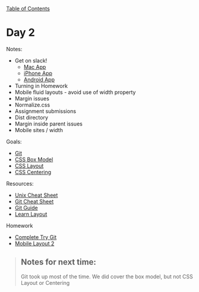 [Table of Contents](/README.md)

# Day 2

Notes:
* Get on slack!
	* [Mac App](https://itunes.apple.com/us/app/slack/id803453959?mt=12)
	* [iPhone App](https://itunes.apple.com/us/app/slack-team-communication/id618783545?mt=8)
	* [Android App](https://play.google.com/store/apps/details?id=com.Slack&hl=en)
* Turning in Homework
* Mobile fluid layouts - avoid use of width property
* Margin issues
* Normalize.css
* Assignment submissions
* Dist directory
* Margin inside parent issues
* Mobile sites / width

Goals:
* [Git](https://try.github.io/levels/1/challenges/1)
* [CSS Box Model](/css-box-model/README.md)
* [CSS Layout](/css-box-model/README.md)
* [CSS Centering](/css-centering/README.md)

Resources:

* [Unix Cheat Sheet](http://www.cheat-sheets.org/saved-copy/fwunixref.pdf)
* [Git Cheat Sheet](https://training.github.com/kit/downloads/github-git-cheat-sheet.pdf)
* [Git Guide](http://rogerdudler.github.io/git-guide/)
* [Learn Layout](http://learnlayout.com/)

Homework
* [Complete Try Git](https://try.github.io/levels/1/challenges/1)
* [Mobile Layout 2](https://github.com/TIY-Austin-Front-End-Engineering/mobile-layout-2)

> ## Notes for next time:
> Git took up most of the time. We did cover the box model, but not CSS Layout or Centering